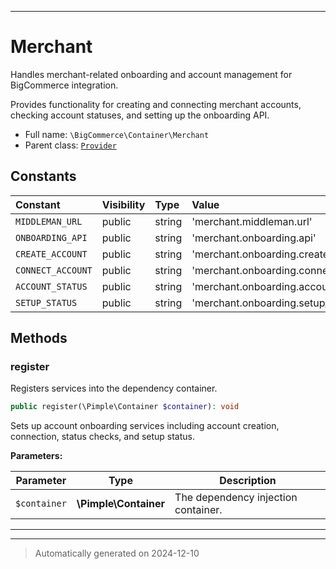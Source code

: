 ***

# Merchant

Handles merchant-related onboarding and account management for BigCommerce integration.

Provides functionality for creating and connecting merchant accounts, checking account
statuses, and setting up the onboarding API.

* Full name: `\BigCommerce\Container\Merchant`
* Parent class: [`Provider`](./Provider.md)


## Constants

| Constant | Visibility | Type | Value |
|:---------|:-----------|:-----|:------|
|`MIDDLEMAN_URL`|public|string|&#039;merchant.middleman.url&#039;|
|`ONBOARDING_API`|public|string|&#039;merchant.onboarding.api&#039;|
|`CREATE_ACCOUNT`|public|string|&#039;merchant.onboarding.create_account&#039;|
|`CONNECT_ACCOUNT`|public|string|&#039;merchant.onboarding.connect_account&#039;|
|`ACCOUNT_STATUS`|public|string|&#039;merchant.onboarding.account_status&#039;|
|`SETUP_STATUS`|public|string|&#039;merchant.onboarding.setup_status&#039;|


## Methods


### register

Registers services into the dependency container.

```php
public register(\Pimple\Container $container): void
```

Sets up account onboarding services including account creation, connection,
status checks, and setup status.






**Parameters:**

| Parameter | Type | Description |
|-----------|------|-------------|
| `$container` | **\Pimple\Container** | The dependency injection container. |





***


***
> Automatically generated on 2024-12-10
